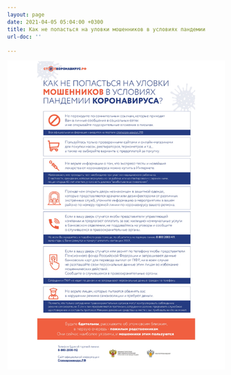```yaml
---
layout: page
date: 2021-04-05 05:04:00 +0300
title: Как не попасться на уловки мошенников в условиях пандемии
url-doc: ''

---
```

![](/uploads/covid19-moshenniki_2.jpg)